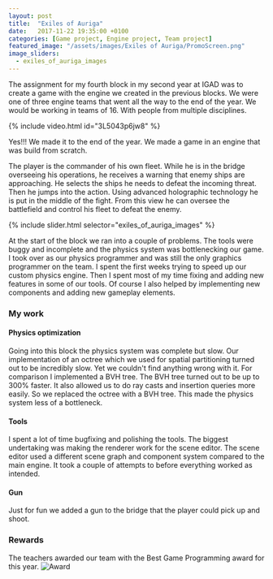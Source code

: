 ```yaml
---
layout: post
title:  "Exiles of Auriga"
date:   2017-11-22 19:35:00 +0100
categories: [Game project, Engine project, Team project]
featured_image: "/assets/images/Exiles of Auriga/PromoScreen.png"
image_sliders:
  - exiles_of_auriga_images
---
```

The assignment for my fourth block in my second year at IGAD was to create a game with the engine we created in the previous blocks. We were one of three engine teams that went all the way to the end of the year. We would be working in teams of 16. With people from multiple disciplines.

<!--more-->
{% include video.html id="3L5043p6jw8" %}

Yes!!! We made it to the end of the year. We made a game in an engine that was build from scratch.

The player is the commander of his own fleet. While he is in the bridge overseeing his operations, he receives a warning that enemy ships are approaching. He selects the ships he needs to defeat the incoming threat. Then he jumps into the action. Using advanced holographic technology he is put in the middle of the fight. From this view he can oversee the battlefield and control his fleet to defeat the enemy.

{% include slider.html selector="exiles_of_auriga_images" %}

At the start of the block we ran into a couple of problems. The tools were buggy and incomplete and the physics system was bottlenecking our game. I took over as our physics programmer and was still the only graphics programmer on the team. I spent the first weeks trying to speed up our custom physics engine. Then I spent most of my time fixing and adding new features in some of our tools. Of course I also helped by implementing new components and adding new gameplay elements.

<h3>My work</h3>
<h4>Physics optimization</h4>
Going into this block the physics system was complete but slow. Our implementation of an octree which we used for spatial partitioning turned out to be incredibly slow. Yet we couldn't find anything wrong with it. For comparison I implemented a BVH tree. The BVH tree turned out to be up to 300% faster. It also allowed us to do ray casts and insertion queries more easily. So we replaced the octree with a BVH tree. This made the physics system less of a bottleneck.

<h4>Tools</h4>
I spent a lot of time bugfixing and polishing the tools. The biggest undertaking was making the renderer work for the scene editor. The scene editor used a different scene graph and component system compared to the main engine. It took a couple of attempts to before everything worked as intended.

<h4>Gun</h4>
Just for fun we added a gun to the bridge that the player could pick up and shoot.

<h3>Rewards</h3>
The teachers awarded our team with the Best Game Programming award for this year.
<img src="{{ "/assets/images/Exiles of Auriga/Award.jpg" | relative_url }}" alt="Award" class="post_image">

